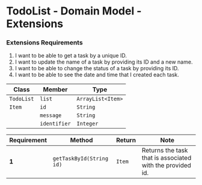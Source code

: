 # TodoList - Domain Model - Extensions

### Extensions Requirements
1. I want to be able to get a task by a unique ID.
2. I want to update the name of a task by providing its ID and a new name.
3. I want to be able to change the status of a task by providing its ID.
4. I want to be able to see the date and time that I created each task.

| Class      | Member        | Type              |
|------------|---------------|-------------------|
| `TodoList` | `list`        | `ArrayList<Item>` |
| `Item`     | `id`          | `String`          |
|            | `message`     | `String`          |
|            | `identifier`  | `Integer`         |

| Requirement | Method                   | Return | Note                                                        |
|-------------|--------------------------|--------|-------------------------------------------------------------|
| **1**       | `getTaskById(String id)` | `Item` | Returns the task that is associated with the provided id.   |

